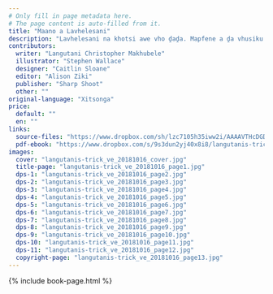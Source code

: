 ```yaml
---
# Only fill in page metadata here.
# The page content is auto-filled from it.
title: "Maano a Lavhelesani"
description: "Lavhelesani na khotsi awe vho ḓaḓa. Mapfene a ḓa vhusiku tsimuni yavho u ḽa mavhele."
contributors:
  writer: "Langutani Christopher Makhubele"
  illustrator: "Stephen Wallace"
  designer: "Caitlin Sloane"
  editor: "Alison Ziki"
  publisher: "Sharp Shoot"
  other: ""
original-language: "Xitsonga"
price:
  default: ""
  en: ""
links:
  source-files: "https://www.dropbox.com/sh/lzc7105h35iww2i/AAAAVTHcDGDCDb-2PQaixv-_a?dl=0"
  pdf-ebook: "https://www.dropbox.com/s/9s3dun2yj40x8i8/langutanis-trick_ve_20181016.pdf?dl=0"
images:
  cover: "langutanis-trick_ve_20181016_cover.jpg"
  title-page: "langutanis-trick_ve_20181016_page1.jpg"
  dps-1: "langutanis-trick_ve_20181016_page2.jpg"
  dps-2: "langutanis-trick_ve_20181016_page3.jpg"
  dps-3: "langutanis-trick_ve_20181016_page4.jpg"
  dps-4: "langutanis-trick_ve_20181016_page5.jpg"
  dps-5: "langutanis-trick_ve_20181016_page6.jpg"
  dps-6: "langutanis-trick_ve_20181016_page7.jpg"
  dps-7: "langutanis-trick_ve_20181016_page8.jpg"
  dps-8: "langutanis-trick_ve_20181016_page9.jpg"
  dps-9: "langutanis-trick_ve_20181016_page10.jpg"
  dps-10: "langutanis-trick_ve_20181016_page11.jpg"
  dps-11: "langutanis-trick_ve_20181016_page12.jpg"
  copyright-page: "langutanis-trick_ve_20181016_page13.jpg"
---
```


{% include book-page.html %}

